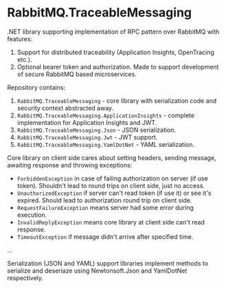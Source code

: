 # RabbitMQ.TraceableMessaging
.NET library supporting implementation of RPC pattern over RabbitMQ with features:
1. Support for distributed traceability (Application Insights, OpenTracing etc.).
2. Optional bearer token and authorization. Made to support development of secure RabbitMQ based microservices.

Repository contains:
1. `RabbitMQ.TraceableMessaging` - core library with serialization code and security context abstracted away.
2. `RabbitMQ.TraceableMessaging.ApplicationInsights` - complete implementation for Application Insights and JWT.
3. `RabbitMQ.TraceableMessaging.Json` - JSON serialization.
4. `RabbitMQ.TraceableMessaging.Jwt` - JWT support.
5. `RabbitMQ.TraceableMessaging.YamlDotNet` - YAML serialization.

Core library on client side cares about setting headers, sending message, awaiting response and throwing exceptions:

- `ForbiddenException` in case of failing authorization on server (if use token). Shouldn't lead to round trips on client side, just no access.
- `UnauthorizedException` if server can't read token (if use it) or see it's expired. Should lead to authorization round trip on client side.
- `RequestFailureException` means server had some error during execution.
- `InvalidReplyException` means core library at client side can't read response.
- `TimeoutException` if message didn't arrive after specified time.

... 

Serialization (JSON and YAML) support libraries implement methods to serialize and deseriaze using Newtonsoft.Json and YamlDotNet respectively.